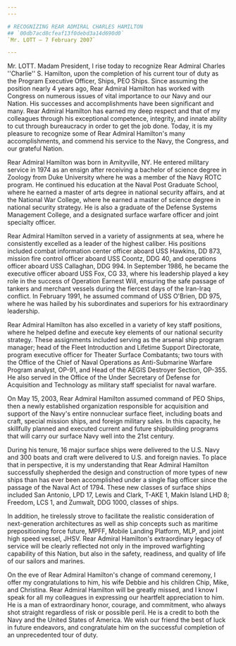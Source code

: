 ```yaml
---
---

# RECOGNIZING REAR ADMIRAL CHARLES HAMILTON
## `00db7acd8cfeaf13f0debd3a14d690d0`
`Mr. LOTT — 7 February 2007`

---
```



Mr. LOTT. Madam President, I rise today to recognize Rear Admiral 
Charles ''Charlie'' S. Hamilton, upon the completion of his current 
tour of duty as the Program Executive Officer, Ships, PEO Ships. Since 
assuming the position nearly 4 years ago, Rear Admiral Hamilton has 
worked with Congress on numerous issues of vital importance to our Navy 
and our Nation. His successes and accomplishments have been significant 
and many. Rear Admiral Hamilton has earned my deep respect and that of 
my colleagues through his exceptional competence, integrity, and innate 
ability to cut through bureaucracy in order to get the job done. Today, 
it is my pleasure to recognize some of Rear Admiral Hamilton's many 
accomplishments, and commend his service to the Navy, the Congress, and 
our grateful Nation.

Rear Admiral Hamilton was born in Amityville, NY. He entered military 
service in 1974 as an ensign after receiving a bachelor of science 
degree in Zoology from Duke University where he was a member of the 
Navy ROTC program. He continued his education at the Naval Post 
Graduate School, where he earned a master of arts degree in national 
security affairs, and at the National War College, where he earned a 
master of science degree in national security strategy. He is also a 
graduate of the Defense Systems Management College, and a designated 
surface warfare officer and joint specialty officer.

Rear Admiral Hamilton served in a variety of assignments at sea, 
where he consistently excelled as a leader of the highest caliber. His 
positions included combat information center officer aboard USS 
Hawkins, DD 873, mission fire control officer aboard USS Coontz, DDG 
40, and operations officer aboard USS Callaghan, DDG 994. In September 
1986, he became the executive officer aboard USS Fox, CG 33, where his 
leadership played a key role in the success of Operation Earnest Will, 
ensuring the safe passage of tankers and merchant vessels during the 
fiercest days of the Iran-Iraq conflict. In February 1991, he assumed 
command of USS O'Brien, DD 975, where he was hailed by his subordinates 
and superiors for his extraordinary leadership.

Rear Admiral Hamilton has also excelled in a variety of key staff 
positions, where he helped define and execute key elements of our 
national security strategy. These assignments included serving as the 
arsenal ship program manager; head of the Fleet Introduction and 
Lifetime Support Directorate, program executive officer for Theater 
Surface Combatants; two tours with the Office of the Chief of Naval 
Operations as Anti-Submarine Warfare Program analyst, OP-91, and Head 
of the AEGIS Destroyer Section, OP-355. He also served in the Office of 
the Under Secretary of Defense for Acquisition and Technology as 
military staff specialist for naval warfare.

On May 15, 2003, Rear Admiral Hamilton assumed command of PEO Ships, 
then a newly established organization responsible for acquisition and 
support of the Navy's entire nonnuclear surface fleet, including boats 
and craft, special mission ships, and foreign military sales. In this 
capacity, he skillfully planned and executed current and future 
shipbuilding programs that will carry our surface Navy well into the 
21st century.

During his tenure, 16 major surface ships were delivered to the U.S. 
Navy and 300 boats and craft were delivered to U.S. and foreign navies. 
To place that in perspective, it is my understanding that Rear Admiral 
Hamilton successfully shepherded the design and construction of more 
types of new ships than has ever been accomplished under a single flag 
officer since the passage of the Naval Act of 1794. These new classes 
of surface ships included San Antonio, LPD 17, Lewis and Clark, T-AKE 
1, Makin Island LHD 8; Freedom, LCS 1, and Zumwalt, DDG 1000, classes 
of ships.

In addition, he tirelessly strove to facilitate the realistic 
consideration of next-generation architectures as well as ship concepts 
such as maritime prepositioning force future, MPFF, Mobile Landing 
Platform, MLP, and joint high speed vessel, JHSV. Rear Admiral 
Hamilton's extraordinary legacy of service will be clearly reflected 
not only in the improved warfighting capability of this Nation, but 
also in the safety, readiness, and quality of life of our sailors and 
marines.

On the eve of Rear Admiral Hamilton's change of command ceremony, I 
offer my congratulations to him, his wife Debbie and his children Chip, 
Mike, and Christina. Rear Admiral Hamilton will be greatly missed, and 
I know I speak for all my colleagues in expressing our heartfelt 
appreciation to him. He is a man of extraordinary honor, courage, and 
commitment, who always shot straight regardless of risk or possible 
peril. He is a credit to both the Navy and the United States of 
America. We wish our friend the best of luck in future endeavors, and 
congratulate him on the successful completion of an unprecedented tour 
of duty.
